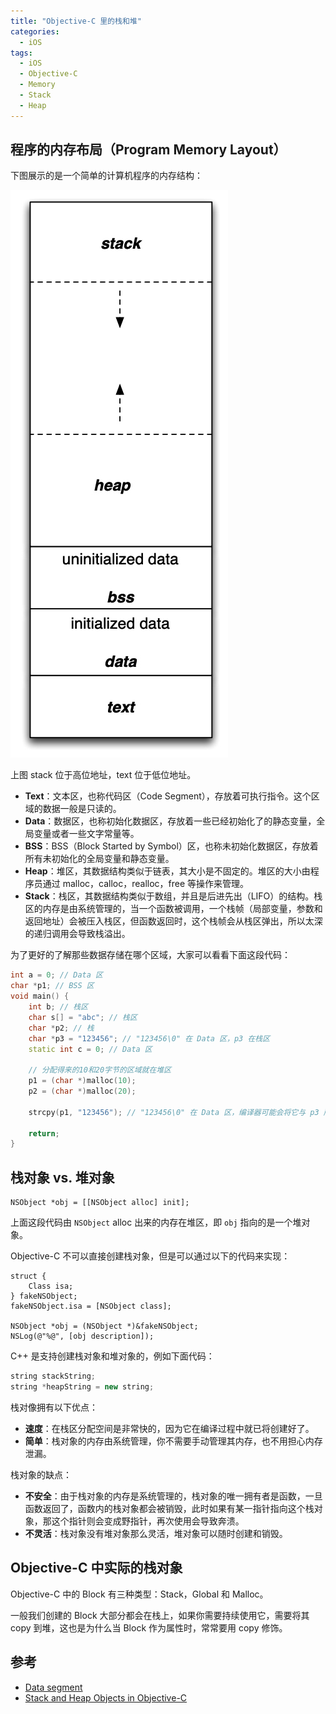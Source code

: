 ```yaml
---
title: "Objective-C 里的栈和堆"
categories:
  - iOS
tags:
  - iOS
  - Objective-C
  - Memory
  - Stack
  - Heap
---
```




## 程序的内存布局（Program Memory Layout）

下图展示的是一个简单的计算机程序的内存结构：

![](/assets/images/stack-and-heap-in-objective-c/15565177982518.jpg)

上图 stack 位于高位地址，text 位于低位地址。

* **Text**：文本区，也称代码区（Code Segment），存放着可执行指令。这个区域的数据一般是只读的。
* **Data**：数据区，也称初始化数据区，存放着一些已经初始化了的静态变量，全局变量或者一些文字常量等。
* **BSS**：BSS（Block Started by Symbol）区，也称未初始化数据区，存放着所有未初始化的全局变量和静态变量。
* **Heap**：堆区，其数据结构类似于链表，其大小是不固定的。堆区的大小由程序员通过 malloc，calloc，realloc，free 等操作来管理。
* **Stack**：栈区，其数据结构类似于数组，并且是后进先出（LIFO）的结构。栈区的内存是由系统管理的，当一个函数被调用，一个栈帧（局部变量，参数和返回地址）会被压入栈区，但函数返回时，这个栈帧会从栈区弹出，所以太深的递归调用会导致栈溢出。

为了更好的了解那些数据存储在哪个区域，大家可以看看下面这段代码：

```c++
int a = 0; // Data 区
char *p1; // BSS 区
void main() {
    int b; // 栈区
    char s[] = "abc"; // 栈区
    char *p2; // 栈
    char *p3 = "123456"; // "123456\0" 在 Data 区，p3 在栈区
    static int c = 0; // Data 区
    
    // 分配得来的10和20字节的区域就在堆区
    p1 = (char *)malloc(10);
    p2 = (char *)malloc(20);
    
    strcpy(p1, "123456"); // "123456\0" 在 Data 区，编译器可能会将它与 p3 所指向的"123456"优化成同一个地方
    
    return;
}
```

## 栈对象 vs. 堆对象

```
NSObject *obj = [[NSObject alloc] init];
```

上面这段代码由 `NSObject` alloc 出来的内存在堆区，即 `obj` 指向的是一个堆对象。

Objective-C 不可以直接创建栈对象，但是可以通过以下的代码来实现：

```
struct {
    Class isa;
} fakeNSObject;
fakeNSObject.isa = [NSObject class];
    
NSObject *obj = (NSObject *)&fakeNSObject;
NSLog(@"%@", [obj description]);
```

C++ 是支持创建栈对象和堆对象的，例如下面代码：

```c++
string stackString;
string *heapString = new string;
```

栈对像拥有以下优点：
* **速度**：在栈区分配空间是非常快的，因为它在编译过程中就已将创建好了。
* **简单**：栈对象的内存由系统管理，你不需要手动管理其内存，也不用担心内存泄漏。

栈对象的缺点：
* **不安全**：由于栈对象的内存是系统管理的，栈对象的唯一拥有者是函数，一旦函数返回了，函数内的栈对象都会被销毁，此时如果有某一指针指向这个栈对象，那这个指针则会变成野指针，再次使用会导致奔溃。
* **不灵活**：栈对象没有堆对象那么灵活，堆对象可以随时创建和销毁。

## Objective-C 中实际的栈对象

Objective-C 中的 Block 有三种类型：Stack，Global 和 Malloc。

一般我们创建的 Block 大部分都会在栈上，如果你需要持续使用它，需要将其 copy 到堆，这也是为什么当 Block 作为属性时，常常要用 copy 修饰。

## 参考

* [Data segment](https://en.wikipedia.org/wiki/Data_segment)
* [Stack and Heap Objects in Objective-C](https://www.mikeash.com/pyblog/friday-qa-2010-01-15-stack-and-heap-objects-in-objective-c.html)